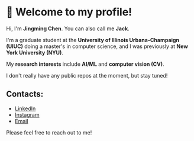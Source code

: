 # 👋 Welcome to my profile!

Hi, I'm **Jingming Chen**. You can also call me **Jack**.  

I'm a graduate student at the **University of Illinois Urbana-Champaign (UIUC)** doing a master's in computer science, and I was previously at **New York University (NYU)**.  

My **research interests** include **AI/ML** and **computer vision (CV)**.

I don't really have any public repos at the moment, but stay tuned!  

## Contacts:
* [LinkedIn](https://www.linkedin.com/in/jingmingjchen/)
* [Instagram](https://www.instagram.com/notjaack/)
* [Email](mailto:jc166@illinois.edu)

Please feel free to reach out to me!
